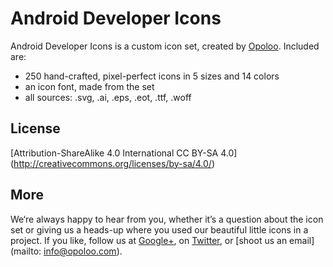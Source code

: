 # Android Developer Icons
Android Developer Icons is a custom icon set, created by [Opoloo](http://www.opoloo.com/). Included are:
* 250 hand-crafted, pixel-perfect icons in 5 sizes and 14 colors
* an icon font, made from the set
* all sources: .svg, .ai, .eps, .eot, .ttf, .woff



## License
[Attribution-ShareAlike 4.0 International CC BY-SA 4.0]
(http://creativecommons.org/licenses/by-sa/4.0/)

## More
We‘re always happy to hear from you, whether it’s a question about the icon set or giving us a heads-up where you used our beautiful little icons in a project. If you like, follow us at [Google+](https://plus.google.com/u/0/b/104776915031333350956/+Opoloo/posts), on [Twitter](https://twitter.com/Opoloo), or [shoot us an email](mailto: info@opoloo.com). 